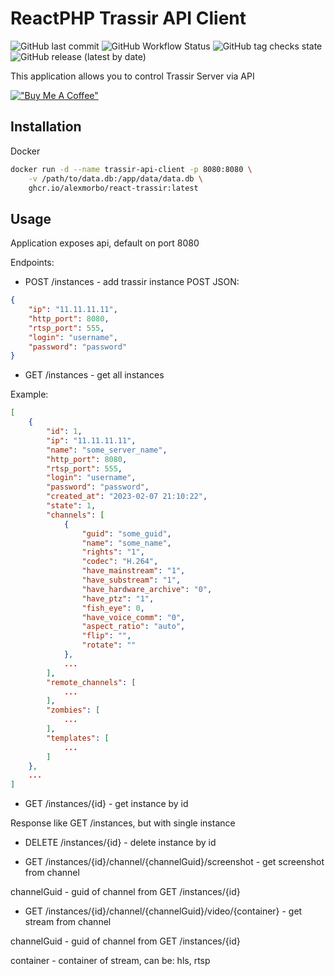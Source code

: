 # ReactPHP Trassir API Client

![GitHub last commit](https://img.shields.io/github/last-commit/alexmorbo/react-trassir)
![GitHub Workflow Status](https://img.shields.io/github/actions/workflow/status/alexmorbo/react-trassir/docker-publish.yml)
![GitHub tag checks state](https://img.shields.io/github/checks-status/alexmorbo/react-trassir/0.1.0)
![GitHub release (latest by date)](https://img.shields.io/github/v/release/alexmorbo/react-trassir)

This application allows you to control Trassir Server via API

[!["Buy Me A Coffee"](https://www.buymeacoffee.com/assets/img/custom_images/orange_img.png)](https://www.buymeacoffee.com/alexmorbo)

## Installation

Docker
```bash
docker run -d --name trassir-api-client -p 8080:8080 \
    -v /path/to/data.db:/app/data/data.db \
    ghcr.io/alexmorbo/react-trassir:latest
```

## Usage

Application exposes api, default on port 8080

Endpoints:
- POST /instances - add trassir instance
POST JSON:
```json
{
    "ip": "11.11.11.11",
    "http_port": 8080,
    "rtsp_port": 555,
    "login": "username",
    "password": "password"
}
```

- GET /instances - get all instances

Example:
```json
[
	{
		"id": 1,
		"ip": "11.11.11.11",
		"name": "some_server_name",
		"http_port": 8080,
		"rtsp_port": 555,
		"login": "username",
		"password": "password",
		"created_at": "2023-02-07 21:10:22",
		"state": 1,
		"channels": [
			{
				"guid": "some_guid",
				"name": "some_name",
				"rights": "1",
				"codec": "H.264",
				"have_mainstream": "1",
				"have_substream": "1",
				"have_hardware_archive": "0",
				"have_ptz": "1",
				"fish_eye": 0,
				"have_voice_comm": "0",
				"aspect_ratio": "auto",
				"flip": "",
				"rotate": ""
			},
			...
		],
		"remote_channels": [
		    ...
		],
		"zombies": [
			...
		],
		"templates": [
		    ...
		]
	},
	...
]
```

- GET /instances/{id} - get instance by id

Response like GET /instances, but with single instance

- DELETE /instances/{id} - delete instance by id

- GET /instances/{id}/channel/{channelGuid}/screenshot - get screenshot from channel

channelGuid - guid of channel from GET /instances/{id}

- GET /instances/{id}/channel/{channelGuid}/video/{container} - get stream from channel

channelGuid - guid of channel from GET /instances/{id}

container - container of stream, can be: hls, rtsp